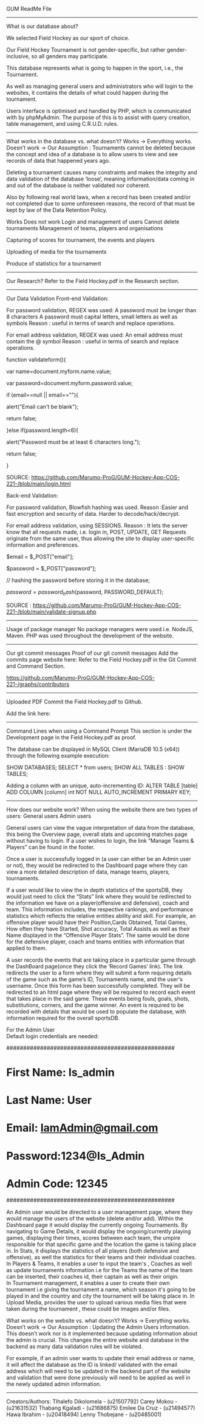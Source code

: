 GUM
ReadMe File
*********************************************************************************************************
What is our database about?

We selected Field Hockey as our sport of choice. 

Our Field Hockey Tournament is not gender-specific, but rather gender-inclusive, so all genders may participate. 

This database represents what is going to happen in the sport, i.e., the Tournament. 

As well as managing general users and administrators who will login to the websites, it contains the details of what could happen during the tournament. 

Users interface is optimised and handled by PHP, which is communicated with by phpMyAdmin. The purpose of this is to assist with query creation, table management, and using C.R.U.D. rules.


*********************************************************************************************************
What works in the database vs. what doesn’t?
Works -> Everything works.
Doesn’t work -> Our Assumption : Tournaments cannot be deleted because the concept and idea of a database is to allow users to view and see records of data that happened years ago. 

Deleting a tournament causes many constraints and makes the integrity and data validation of the database ‘loose’, meaning information/data coming in and out of the database is neither validated nor coherent. 

Also by following real world laws, when a record has been created and/or not completed due to some unforeseen reasons, the record of that must be kept by law of the Data Retention Policy.

Works
Does not work
Login and management of users
Cannot delete tournaments
Management of teams, players and organisations


Capturing of scores for tournament, the events and players


Uploading of media for the tournaments 


Produce of statistics for a tournament




*********************************************************************************************************
Our Research? 
Refer to the Field Hockey.pdf in the Research section.


*********************************************************************************************************
Our Data Validation
Front-end Validation: 

For password validation, REGEX was used:
A password must be longer than 8 characters
A password must capital letters, small letters as well as symbols
Reason : useful in terms of search and replace operations.

For email address validation, REGEX was used:
An email address must contain the @ symbol
Reason : useful in terms of search and replace operations.

function validateform(){ 




var name=document.myform.name.value; 


var password=document.myform.password.value; 






if (email==null || email==""){ 


 alert("Email can't be blank"); 


 return false; 


}else if(password.length<6){ 


 alert("Password must be at least 6 characters long."); 


 return false; 


 } 




SOURCE: https://github.com/Marumo-ProG/GUM-Hockey-App-COS-221-/blob/main/login.html

Back-end Validation: 

For password validation, Blowfish hashing was used.
Reason :Easier and fast encryption and security of data. Harder to
decode/hack/decrypt.

For email address validation, using SESSIONS.
Reason : It lets the server know that all requests made, i.e. login in, POST, UPDATE, GET Requests originate from the same user, thus allowing the site to display user-specific information and preferences.

$email = $_POST["email"];




$password = $_POST["password"];







// hashing the password before storing it in the database;




$password = password_hash($password, PASSWORD_DEFAULT);






SOURCE : https://github.com/Marumo-ProG/GUM-Hockey-App-COS-221-/blob/main/validate-signup.php

*********************************************************************************************************
Usage of package manager
No package managers were used i.e. NodeJS, Maven. 
PHP was used throughout the development of the website. 


*********************************************************************************************************
Our git commit messages
Proof of our git commit messages
Add the commits page website here:
Refer to the Field Hockey.pdf in the Git Commit and Command Section.

https://github.com/Marumo-ProG/GUM-Hockey-App-COS-221-/graphs/contributors
*********************************************************************************************************
Uploaded PDF
Commit the Field Hockey.pdf to Github.

Add the link here: 


*********************************************************************************************************

Command Lines when using a Command Prompt
This section is under the Development page in the Field Hockey.pdf as proof.

The database can be displayed in MySQL Client (MariaDB 10.5 (x64)) through the following example execution:

SHOW DATABASES;
SELECT * from users;
SHOW ALL TABLES : SHOW TABLES;

Adding a column with an unique, auto-incrementing ID: ALTER TABLE [table] ADD COLUMN [column] int NOT NULL AUTO_INCREMENT PRIMARY KEY;

*********************************************************************************************************
How does our website work?
When using the website there are two types of users: 
General users
Admin users 

General users can view the vague interpretation of data from the database, this being the Overview page, overall stats and upcoming matches page without having to login. If a user wishes to login, the link “Manage Teams & Players” can be found in the footer. 

Once a user is successfully logged in (a user can either be an Admin user or not), they would be redirected to the Dashboard page where they can view a more detailed description of data, manage teams, players, tournaments. 

If a user would like to view the in depth statistics of the sportsDB, they would just need to click the “Stats” link where they would be redirected to the information we have on a player(offensive and defensive), coach and team. This information includes, the respective rankings, and performance statistics which reflects the relative entities ability and skill. For example, an offensive player would have their Position,Cards Obtained, Total Games, How often they have Started, Shot accuracy, Total Assists as well as their Name displayed in the “Offensive Player Stats”. The same would be done for the defensive player, coach and teams entities with information that applied to them.

A user records the events that are taking place in a particular game through the DashBoard page(once they click the ‘Record Games’ link). The link redirects the user to a form where they will submit a form requiring details of the game such as the game’s ID, Tournaments name, and the user's username. Once this form has been successfully completed. They will be redirected to an html page where they will be required to record each event that takes place in the said game.
These events being fouls, goals, shots, substitutions, corners, and the game winner. An event is required to be recorded with details that would be used to populate the database, with information required for the overall sportsDB.

For the Admin User	
Default login credentials are needed:

##################################################
#	First Name: Is_admin					#
#	Last Name: User						#
#	Email: IamAdmin@gmail.com				#
#	Password:1234@Is_Admin				#
#	Admin Code: 12345					#
##################################################


An Admin user would be directed to a user management page, where they would manage the users of the website (delete and/or add). 
Within the Dashboard page it would display the currently ongoing Tournaments.
By navigating to Game Details, it would display the ongoing/currently playing games, displaying their times, scores between each team, the umpire responsible for that specific game and the location the game is taking place in.
In Stats, it displays the statistics of all players (both defensive and offensive), as well the statistics for their teams and their individual coaches.
In Players & Teams, it enables a user to input the team's , Coaches as well as update tournaments information i.e for the Teams the name of the team can be inserted, their coaches id, their captain as well as their origin.  
In Tournament management, it enables a user to create their own tournament i.e giving the tournament a name, which season it's going to be played in and the country and city the tournament will be taking place in.
In Upload Media, provides the user to upload various media files that were taken during the tournament , these could be images and/or files.


What works on the website vs. what doesn’t?
Works -> Everything works.
Doesn’t work -> Our Assumption : Updating the Admin Users information. This doesn’t work nor is it implemented because updating information about the admin is crucial. This changes the entire website and database in the backend as many data validation rules will be violated. 

For example, if an admin user wants to update their email address or name, it will affect the database as the ID is linked/ validated with the email address which will need to be updated in the backend part of the website and validation that were done previously will need to be applied as well in the newly updated admin information.


*********************************************************************************************************
Creators/Authors:
Tlhalefo Dikolomela - (u21507792)
Carey Mokou - (u21631532)
Thabang Kgaladi - (u21686875)
Emilee Da Cruz - (u21494577)
Hawa Ibrahim - (u20418494)
Lenny Thobejane - (u20485001)

